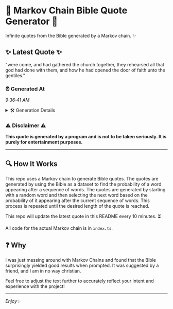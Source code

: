 # 📖 Markov Chain Bible Quote Generator 📖

Infinite quotes from the Bible generated by a Markov chain. ✨

## ✨ Latest Quote ✨
"were come, and had gathered the church together, they rehearsed all that god had done with them, and how he had opened the door of faith unto the gentiles."

### ⏰ Generated At
*9:36:41 AM*

<details>
    <summary>🛠️ Generation Details</summary>
    <p>
        <strong>🌱 Seed:</strong> were<br>
        <strong>🔄 Iterations:</strong> 28<br>
        <strong>📜 Context History:</strong><br>[ were ]: come,<br>[ were, come, ]: and<br>[ were, come,, and ]: had<br>[ were, come,, and, had ]: gathered<br>[ were, come,, and, had, gathered ]: the<br>[ were, come,, and, had, gathered, the ]: church<br>[ come,, and, had, gathered, the, church ]: together,<br>[ and, had, gathered, the, church, together, ]: they<br>[ had, gathered, the, church, together,, they ]: rehearsed<br>[ gathered, the, church, together,, they, rehearsed ]: all<br>[ the, church, together,, they, rehearsed, all ]: that<br>[ church, together,, they, rehearsed, all, that ]: god<br>[ together,, they, rehearsed, all, that, god ]: had<br>[ they, rehearsed, all, that, god, had ]: done<br>[ rehearsed, all, that, god, had, done ]: with<br>[ all, that, god, had, done, with ]: them,<br>[ that, god, had, done, with, them, ]: and<br>[ god, had, done, with, them,, and ]: how<br>[ had, done, with, them,, and, how ]: he<br>[ done, with, them,, and, how, he ]: had<br>[ with, them,, and, how, he, had ]: opened<br>[ them,, and, how, he, had, opened ]: the<br>[ and, how, he, had, opened, the ]: door<br>[ how, he, had, opened, the, door ]: of<br>[ he, had, opened, the, door, of ]: faith<br>[ had, opened, the, door, of, faith ]: unto<br>[ opened, the, door, of, faith, unto ]: the<br>[ the, door, of, faith, unto, the ]: gentiles.<br>
    </p>
</details>

### ⚠️ Disclaimer ⚠️
**This quote is generated by a program and is not to be taken seriously. It is purely for entertainment purposes.**

---

## 🔍 How It Works

This repo uses a Markov chain to generate Bible quotes. The quotes are generated by using the Bible as a dataset to find the probability of a word appearing after a sequence of words. The quotes are generated by starting with a random word and then selecting the next word based on the probability of it appearing after the current sequence of words. This process is repeated until the desired length of the quote is reached.

This repo will update the latest quote in this README every 10 minutes. ⏳

All code for the actual Markov chain is in `index.ts`.

## ❓ Why

I was just messing around with Markov Chains and found that the Bible surprisingly yielded good results when prompted. 
It was suggested by a friend, and I am in no way christian.

Feel free to adjust the text further to accurately reflect your intent and experience with the project!

---

*Enjoy*✨
